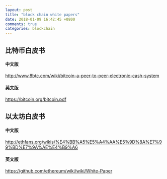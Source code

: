 ```yaml
---
layout: post
title: "block chain white papers"
date: 2018-01-09 16:42:45 +0800
comments: true
categories: blockchain
---
```


## 比特币白皮书

#### 中文版

http://www.8btc.com/wiki/bitcoin-a-peer-to-peer-electronic-cash-system

#### 英文版

https://bitcoin.org/bitcoin.pdf


## 以太坊白皮书


#### 中文版

http://ethfans.org/wikis/%E4%BB%A5%E5%A4%AA%E5%9D%8A%E7%99%BD%E7%9A%AE%E4%B9%A6

#### 英文版

https://github.com/ethereum/wiki/wiki/White-Paper
